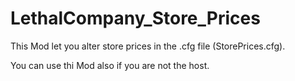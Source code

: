 # LethalCompany_Store_Prices
This Mod let you alter store prices in the .cfg file (StorePrices.cfg).

You can use thi Mod also if you are not the host.
